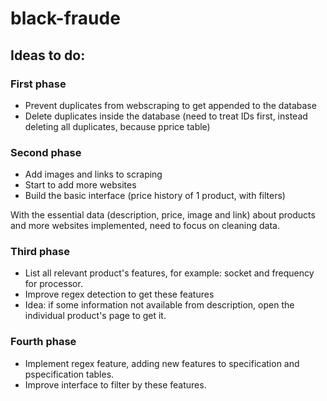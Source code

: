 # black-fraude
## Ideas to do:
### First phase
- Prevent duplicates from webscraping to get appended to the database
- Delete duplicates inside the database (need to treat IDs first, instead deleting all duplicates, because pprice table)

### Second phase
- Add images and links to scraping
- Start to add more websites
- Build the basic interface (price history of 1 product, with filters)

With the essential data (description, price, image and link) about products and more websites implemented, need to focus on cleaning data.

### Third phase
- List all relevant product's features, for example: socket and frequency for processor. 
- Improve regex detection to get these features
- Idea: if some information not available from description, open the individual product's page to get it.

### Fourth phase
- Implement regex feature, adding new features to specification and pspecification tables.
- Improve interface to filter by these features.

